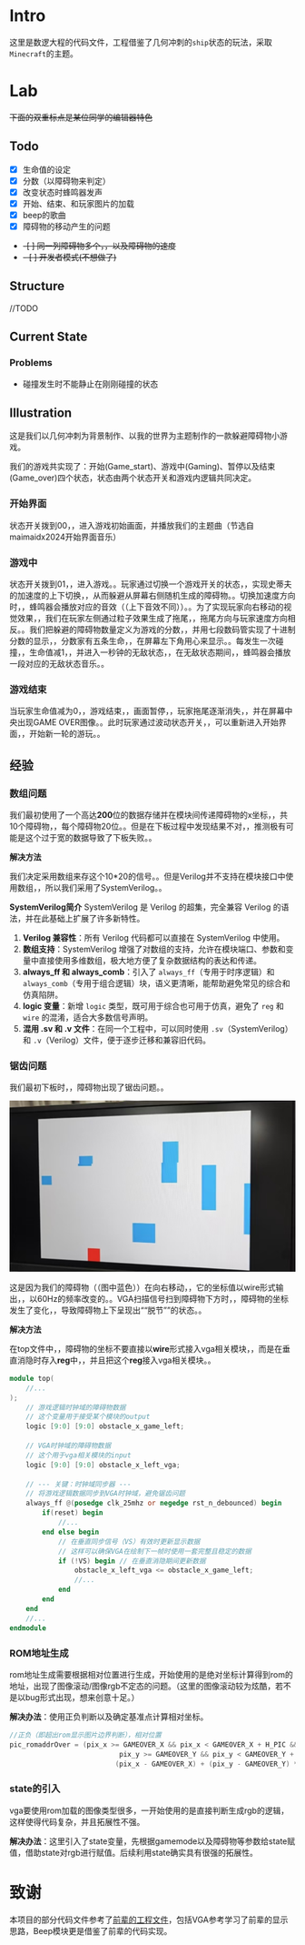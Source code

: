 # Intro

这里是数逻大程的代码文件，工程借鉴了几何冲刺的`ship`状态的玩法，采取`Minecraft`的主题。


# Lab

~~下面的双重标点是某位同学的编辑器特色~~

## Todo

- [x] 生命值的设定
- [x] 分数（以障碍物来判定）
- [x] 改变状态时蜂鸣器发声
- [x] 开始、结束、和玩家图片的加载
- [x] beep的歌曲
- [x] 障碍物的移动产生的问题<br>
- ~~-[ ] 同一列障碍物多个，，以及障碍物的速度~~<br>
- ~~- [ ] 开发者模式(不想做了)~~

## Structure 
//TODO
## Current State

### Problems

+ 碰撞发生时不能静止在刚刚碰撞的状态

## Illustration

这是我们以几何冲刺为背景制作、以我的世界为主题制作的一款躲避障碍物小游戏。

我们的游戏共实现了：开始(Game_start)、游戏中(Gaming)、暂停以及结束(Game_over)四个状态，状态由两个状态开关和游戏内逻辑共同决定。

### 开始界面

状态开关拨到00，，进入游戏初始画面，并播放我们的主题曲（节选自maimaidx2024开始界面音乐）

### 游戏中

状态开关拨到01，，进入游戏。。玩家通过切换一个游戏开关的状态，，实现史蒂夫的加速度的上下切换，，从而躲避从屏幕右侧随机生成的障碍物。。切换加速度方向时，，蜂鸣器会播放对应的音效（（上下音效不同））。。为了实现玩家向右移动的视觉效果，，我们在玩家左侧通过粒子效果生成了拖尾，，拖尾方向与玩家速度方向相反。。我们把躲避的障碍物数量定义为游戏的分数，，并用七段数码管实现了十进制分数的显示，，分数家有五条生命，，在屏幕左下角用心来显示。。每发生一次碰撞，，生命值减1，，并进入一秒钟的无敌状态，，在无敌状态期间，，蜂鸣器会播放一段对应的无敌状态音乐。。

### 游戏结束

当玩家生命值减为0，，游戏结束，，画面暂停，，玩家拖尾逐渐消失，，并在屏幕中央出现GAME OVER图像。。此时玩家通过波动状态开关，，可以重新进入开始界面，，开始新一轮的游玩。。

## 经验

### 数组问题

我们最初使用了一个高达**200**位的数据存储并在模块间传递障碍物的x坐标，，共10个障碍物，，每个障碍物20位。。但是在下板过程中发现结果不对，，推测极有可能是这个过于宽的数据导致了下板失败。。

**解决方法**

我们决定采用数组来存这个10*20的信号。。但是Verilog并不支持在模块接口中使用数组，，所以我们采用了SystemVerilog。。

**SystemVerilog简介**
SystemVerilog 是 Verilog 的超集，完全兼容 Verilog 的语法，并在此基础上扩展了许多新特性。  
1. **Verilog 兼容性**：所有 Verilog 代码都可以直接在 SystemVerilog 中使用。  
2. **数组支持**：SystemVerilog 增强了对数组的支持，允许在模块端口、参数和变量中直接使用多维数组，极大地方便了复杂数据结构的表达和传递。  
3. **always_ff 和 always_comb**：引入了 `always_ff`（专用于时序逻辑）和 `always_comb`（专用于组合逻辑）块，语义更清晰，能帮助避免常见的综合和仿真陷阱。  
4. **logic 变量**：新增 `logic` 类型，既可用于综合也可用于仿真，避免了 `reg` 和 `wire` 的混淆，适合大多数信号声明。  
5. **混用 .sv 和 .v 文件**：在同一个工程中，可以同时使用 `.sv`（SystemVerilog）和 `.v`（Verilog）文件，便于逐步迁移和兼容旧代码。


### 锯齿问题

我们最初下板时，，障碍物出现了锯齿问题。。

![锯齿示例](/Pictures/Experience/锯齿实例.jpg)

这是因为我们的障碍物（（图中蓝色））在向右移动，，它的坐标值以wire形式输出，，以60Hz的频率改变的。。VGA扫描信号扫到障碍物下方时，，障碍物的坐标发生了变化，，导致障碍物上下呈现出““脱节””的状态。。

**解决方法**

在top文件中，，障碍物的坐标不要直接以**wire**形式接入vga相关模块，，而是在垂直消隐时存入**reg**中，，并且把这个**reg**接入vga相关模块。。

```verilog
module top(
    //...
);
    // 游戏逻辑时钟域的障碍物数据
    // 这个变量用于接受某个模块的output
    logic [9:0] [9:0] obstacle_x_game_left;

    // VGA时钟域的障碍物数据
    // 这个用于vga相关模块的input
    logic [9:0] [9:0] obstacle_x_left_vga;

    // --- 关键：时钟域同步器 ---
    // 将游戏逻辑数据同步到VGA时钟域，避免锯齿问题
    always_ff @(posedge clk_25mhz or negedge rst_n_debounced) begin
        if(reset) begin
            //...
        end else begin
            // 在垂直同步信号（VS）有效时更新显示数据
            // 这样可以确保VGA在绘制下一帧时使用一套完整且稳定的数据
            if (!VS) begin // 在垂直消隐期间更新数据
                obstacle_x_left_vga <= obstacle_x_game_left;
                //...
            end
        end
    end
    //...
endmodule
```

### ROM地址生成

rom地址生成需要根据相对位置进行生成，开始使用的是绝对坐标计算得到rom的地址，出现了图像滚动/图像rgb不定态的问题。（这里的图像滚动较为炫酷，若不是以bug形式出现，想来创意十足。）

**解决办法**：使用正负判断以及确定基准点计算相对坐标。

```verilog
//正负（即超出rom显示图片边界判断），相对位置
pic_romaddrOver = (pix_x >= GAMEOVER_X && pix_x < GAMEOVER_X + H_PIC &&
                           pix_y >= GAMEOVER_Y && pix_y < GAMEOVER_Y + H_PIC) ?
                          (pix_x - GAMEOVER_X) + (pix_y - GAMEOVER_Y) * H_PIC : 0; // Default to 0 if out bounds
```

### state的引入

vga要使用rom加载的图像类型很多，一开始使用的是直接判断生成rgb的逻辑，这样使得代码复杂，并且拓展性不强。

**解决办法**：这里引入了state变量，先根据gamemode以及障碍物等参数给state赋值，借助state对rgb进行赋值。后续利用state确实具有很强的拓展性。


# 致谢

本项目的部分代码文件参考了[前辈的工程文件](https://wintermelonc.github.io/WintermelonC_Docs/zju/basic_courses/digital_logic_design/lab/final/)，包括VGA参考学习了前辈的显示思路，Beep模块更是借鉴了前辈的代码实现。

